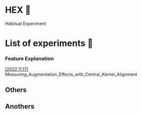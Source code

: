 # HEX 🦖

Habitual Experiment 


# List of experiments 🧪

### Feature Explanation

[[2022.11.17]](experiments/1_measuring_augmentation_effects_with_central_kernel_alignment) Measuring_Augmentation_Effects_with_Central_Kernel_Alignment


## Others


## Anothers